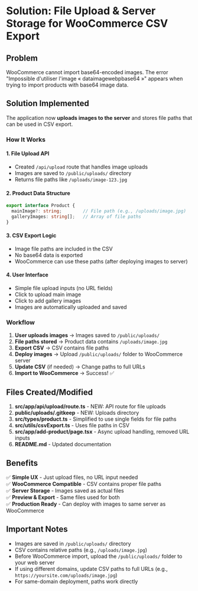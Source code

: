 # Solution: File Upload & Server Storage for WooCommerce CSV Export

## Problem
WooCommerce cannot import base64-encoded images. The error "Impossible d'utiliser l'image « dataimagewebpbase64 »" appears when trying to import products with base64 image data.

## Solution Implemented
The application now **uploads images to the server** and stores file paths that can be used in CSV export.

### How It Works

#### 1. File Upload API
- Created `/api/upload` route that handles image uploads
- Images are saved to `/public/uploads/` directory
- Returns file paths like `/uploads/image-123.jpg`

#### 2. Product Data Structure
```typescript
export interface Product {
  mainImage?: string;        // File path (e.g., /uploads/image.jpg)
  galleryImages: string[];   // Array of file paths
}
```

#### 3. CSV Export Logic
- Image file paths are included in the CSV
- No base64 data is exported
- WooCommerce can use these paths (after deploying images to server)

#### 4. User Interface
- Simple file upload inputs (no URL fields)
- Click to upload main image
- Click to add gallery images
- Images are automatically uploaded and saved

### Workflow

1. **User uploads images** → Images saved to `/public/uploads/`
2. **File paths stored** → Product data contains `/uploads/image.jpg`
3. **Export CSV** → CSV contains file paths
4. **Deploy images** → Upload `/public/uploads/` folder to WooCommerce server
5. **Update CSV** (if needed) → Change paths to full URLs
6. **Import to WooCommerce** → Success! ✅

## Files Created/Modified

1. **src/app/api/upload/route.ts** - NEW: API route for file uploads
2. **public/uploads/.gitkeep** - NEW: Uploads directory
3. **src/types/product.ts** - Simplified to use single fields for file paths
4. **src/utils/csvExport.ts** - Uses file paths in CSV
5. **src/app/add-product/page.tsx** - Async upload handling, removed URL inputs
6. **README.md** - Updated documentation

## Benefits

✅ **Simple UX** - Just upload files, no URL input needed  
✅ **WooCommerce Compatible** - CSV contains proper file paths  
✅ **Server Storage** - Images saved as actual files  
✅ **Preview & Export** - Same files used for both  
✅ **Production Ready** - Can deploy with images to same server as WooCommerce  

## Important Notes

- Images are saved in `/public/uploads/` directory
- CSV contains relative paths (e.g., `/uploads/image.jpg`)
- Before WooCommerce import, upload the `/public/uploads/` folder to your web server
- If using different domains, update CSV paths to full URLs (e.g., `https://yoursite.com/uploads/image.jpg`)
- For same-domain deployment, paths work directly
